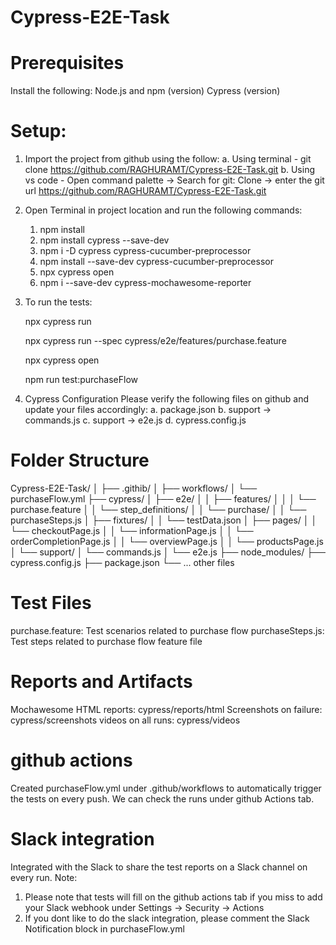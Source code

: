 # Cypress-E2E-Task

# Prerequisites
Install the following:
Node.js and npm (version)
Cypress (version)

# Setup:
1. Import the project from github using the follow:
    a. Using terminal - git clone https://github.com/RAGHURAMT/Cypress-E2E-Task.git
    b. Using vs code - Open command palette -> Search for git: Clone -> enter the git url https://github.com/RAGHURAMT/Cypress-E2E-Task.git

2. Open Terminal in project location and run the following commands:
    1. npm install
    2. npm install cypress --save-dev  
    3. npm i -D cypress cypress-cucumber-preprocessor
    4. npm install --save-dev cypress-cucumber-preprocessor
    5. npx cypress open
    6. npm i --save-dev cypress-mochawesome-reporter

3. To run the tests:
    <!-- To run all the spec files -->
    npx cypress run 
    <!-- To run a specific spec file -->
    npx cypress run --spec cypress/e2e/features/purchase.feature
    <!-- To run from cypress -->
    npx cypress open
    <!-- To run specific tests-->
    npm run test:purchaseFlow   

4. Cypress Configuration
    Please verify the following files on github and update your files accordingly:
    a. package.json
    b. support -> commands.js
    c. support -> e2e.js
    d. cypress.config.js

# Folder Structure
Cypress-E2E-Task/
│
├── .githib/
│   ├── workflows/
│         └── purchaseFlow.yml
├── cypress/
│   ├── e2e/
│   │   ├── features/
│   │   │   └── purchase.feature
│   │   └── step_definitions/
│   │       └── purchase/
│   │           └── purchaseSteps.js
│   ├── fixtures/
│   │   └── testData.json
│   ├── pages/
│   │   └── checkoutPage.js
│   │   └── informationPage.js
│   │   └── orderCompletionPage.js
│   │   └── overviewPage.js
│   │   └── productsPage.js
│   └── support/
│       └── commands.js
│       └── e2e.js
├── node_modules/
├── cypress.config.js
├── package.json
└── ... other files

# Test Files
purchase.feature: Test scenarios related to purchase flow
purchaseSteps.js: Test steps related to purchase flow feature file

# Reports and Artifacts
Mochawesome HTML reports: cypress/reports/html
Screenshots on failure: cypress/screenshots
videos on all runs: cypress/videos

# github actions
Created purchaseFlow.yml under .github/workflows to automatically trigger the tests on every push. We can check the runs under github Actions tab.

# Slack integration
Integrated with the Slack to share the test reports on a Slack channel on every run.
Note: 
1. Please note that tests will fill on the github actions tab if you miss to add your Slack webhook under Settings -> Security -> Actions
2. If you dont like to do the slack integration, please comment the Slack Notification block in purchaseFlow.yml